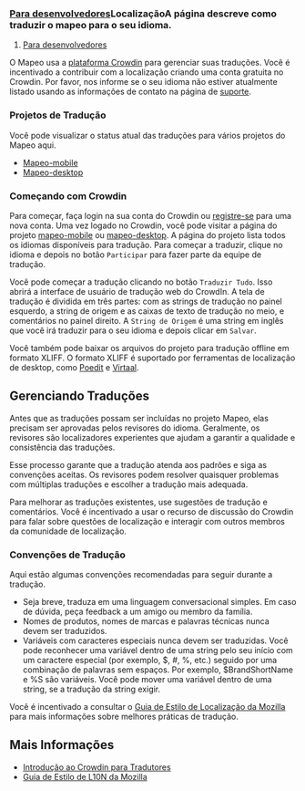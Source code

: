 ### [Para desenvolvedores](https://docs.mapeo.app/for-developers)LocalizaçãoA página descreve como traduzir o mapeo para o seu idioma.

1. [Para desenvolvedores](https://docs.mapeo.app/for-developers)

O Mapeo usa a [plataforma Crowdin](https://crowdin.com/) para gerenciar suas traduções. Você é incentivado a contribuir com a localização criando uma conta gratuita no Crowdin. Por favor, nos informe se o seu idioma não estiver atualmente listado usando as informações de contato na página de [suporte](https://docs.mapeo.app/support).

### Projetos de Tradução

Você pode visualizar o status atual das traduções para vários projetos do Mapeo aqui.

- [Mapeo-mobile](https://crowdin.com/project/mapeo-mobile)
- [Mapeo-desktop](https://crowdin.com/project/mapeo-desktop)

### Começando com Crowdin

Para começar, faça login na sua conta do Crowdin ou [registre-se](https://crowdin.com/join) para uma nova conta. Uma vez logado no Crowdin, você pode visitar a página do projeto [mapeo-mobile](https://crowdin.com/project/mapeo-mobile) ou [mapeo-desktop](https://crowdin.com/project/mapeo-desktop). A página do projeto lista todos os idiomas disponíveis para tradução. Para começar a traduzir, clique no idioma e depois no botão `Participar` para fazer parte da equipe de tradução.

Você pode começar a tradução clicando no botão `Traduzir Tudo`. Isso abrirá a interface de usuário de tradução web do CrowdIn. A tela de tradução é dividida em três partes: com as strings de tradução no painel esquerdo, a string de origem e as caixas de texto de tradução no meio, e comentários no painel direito. A `String de Origem` é uma string em inglês que você irá traduzir para o seu idioma e depois clicar em `Salvar`.

Você também pode baixar os arquivos do projeto para tradução offline em formato XLIFF. O formato XLIFF é suportado por ferramentas de localização de desktop, como [Poedit](https://poedit.net/vi) e [Virtaal](https://virtaal.translatehouse.org/).

## Gerenciando Traduções

Antes que as traduções possam ser incluídas no projeto Mapeo, elas precisam ser aprovadas pelos revisores do idioma. Geralmente, os revisores são localizadores experientes que ajudam a garantir a qualidade e consistência das traduções.

Esse processo garante que a tradução atenda aos padrões e siga as convenções aceitas. Os revisores podem resolver quaisquer problemas com múltiplas traduções e escolher a tradução mais adequada.

Para melhorar as traduções existentes, use sugestões de tradução e comentários. Você é incentivado a usar o recurso de discussão do Crowdin para falar sobre questões de localização e interagir com outros membros da comunidade de localização.

### Convenções de Tradução

Aqui estão algumas convenções recomendadas para seguir durante a tradução.

- Seja breve, traduza em uma linguagem conversacional simples. Em caso de dúvida, peça feedback a um amigo ou membro da família.
- Nomes de produtos, nomes de marcas e palavras técnicas nunca devem ser traduzidos.
- Variáveis com caracteres especiais nunca devem ser traduzidas. Você pode reconhecer uma variável dentro de uma string pelo seu início com um caractere especial (por exemplo, $, #, %, etc.) seguido por uma combinação de palavras sem espaços. Por exemplo, $BrandShortName e %S são variáveis. Você pode mover uma variável dentro de uma string, se a tradução da string exigir.

Você é incentivado a consultar o [Guia de Estilo de Localização da Mozilla](https://mozilla-l10n.github.io/styleguides/mozilla_general/) para mais informações sobre melhores práticas de tradução.

## Mais Informações

- [Introdução ao Crowdin para Tradutores](https://support.crowdin.com/crowdin-intro/)
- [Guia de Estilo de L10N da Mozilla](https://wiki.mozilla.org/L10n:Teams:tl/Style_Guide)
